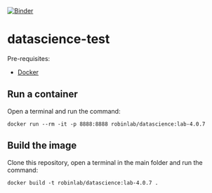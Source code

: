 [![Binder](https://mybinder.org/badge.svg)](https://mybinder.org/v2/gh/ecervera/datascience-test/main)

# datascience-test

Pre-requisites:
* [Docker](https://docs.docker.com/engine/install/)

## Run a container
Open a terminal and run the command:
```
docker run --rm -it -p 8888:8888 robinlab/datascience:lab-4.0.7 
```

## Build the image
Clone this repository, open a terminal in the main folder and run the command:
```
docker build -t robinlab/datascience:lab-4.0.7 .
```
